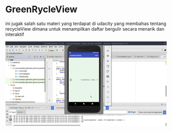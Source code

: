 # GreenRycleView #

ini jugak salah satu materi yang terdapat di udacity yang membahas tentang recycleView dimana untuk menampilkan daftar bergulir secara menarik dan interaktif

![GreenRycleView](gif/anim.gif)
